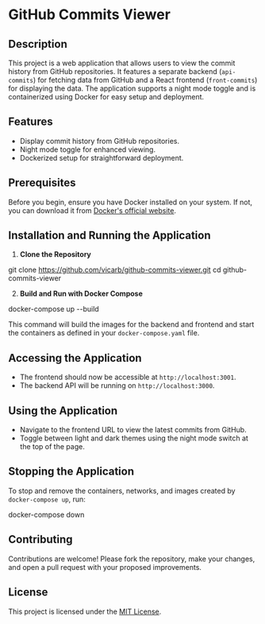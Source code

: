 # GitHub Commits Viewer

## Description

This project is a web application that allows users to view the commit history from GitHub repositories. It features a separate backend (`api-commits`) for fetching data from GitHub and a React frontend (`front-commits`) for displaying the data. The application supports a night mode toggle and is containerized using Docker for easy setup and deployment.

## Features

- Display commit history from GitHub repositories.
- Night mode toggle for enhanced viewing.
- Dockerized setup for straightforward deployment.

## Prerequisites

Before you begin, ensure you have Docker installed on your system. If not, you can download it from [Docker's official website](https://www.docker.com/get-started).

## Installation and Running the Application

1. **Clone the Repository**

git clone https://github.com/vicarb/github-commits-viewer.git
cd github-commits-viewer


2. **Build and Run with Docker Compose**

docker-compose up --build


This command will build the images for the backend and frontend and start the containers as defined in your `docker-compose.yaml` file.

## Accessing the Application

- The frontend should now be accessible at `http://localhost:3001`.
- The backend API will be running on `http://localhost:3000`.

## Using the Application

- Navigate to the frontend URL to view the latest commits from GitHub.
- Toggle between light and dark themes using the night mode switch at the top of the page.

## Stopping the Application

To stop and remove the containers, networks, and images created by `docker-compose up`, run:


docker-compose down


## Contributing

Contributions are welcome! Please fork the repository, make your changes, and open a pull request with your proposed improvements.

## License

This project is licensed under the [MIT License](LICENSE).
